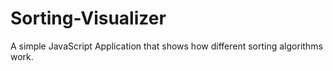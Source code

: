 # Sorting-Visualizer
A simple JavaScript Application that shows how different sorting algorithms work.
